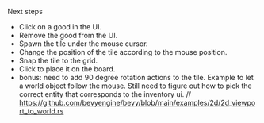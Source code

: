 Next steps
- Click on a good in the UI. 
- Remove the good from the UI.
- Spawn the tile under the mouse cursor.
- Change the position of the tile according to the mouse position.
- Snap the tile to the grid.
- Click to place it on the board.
- bonus: need to add 90 degree rotation actions to the tile.
Example to let a world object follow the mouse.
Still need to figure out how to pick the correct entity that corresponds to the inventory ui.
// https://github.com/bevyengine/bevy/blob/main/examples/2d/2d_viewport_to_world.rs